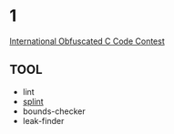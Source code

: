 # 1 


[International Obfuscated C Code Contest](www.ioccc.org)

## TOOL
- lint
- [splint](www.spling.org)
- bounds-checker
- leak-finder

